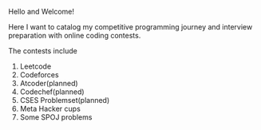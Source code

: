 Hello and Welcome!

Here I want to catalog my competitive programming journey and interview preparation with online coding contests.

The contests include

1. Leetcode
2. Codeforces
3. Atcoder(planned)
4. Codechef(planned)
5. CSES Problemset(planned)
6. Meta Hacker cups
7. Some SPOJ problems
